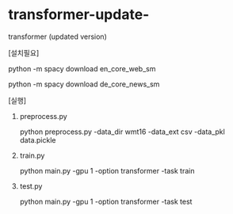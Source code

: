 # transformer-update-
transformer (updated version)


	
[설치필요]

 python -m spacy download en_core_web_sm


 python -m spacy download de_core_news_sm


[실행]
1. preprocess.py
 
	 python preprocess.py -data_dir wmt16 -data_ext csv -data_pkl data.pickle

2. train.py

	python main.py -gpu 1 -option transformer -task train

3. test.py

	python main.py -gpu 1 -option transformer -task test
